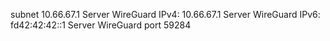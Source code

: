 subnet 10.66.67.1
Server WireGuard IPv4: 10.66.67.1
Server WireGuard IPv6: fd42:42:42::1
Server WireGuard port 59284
